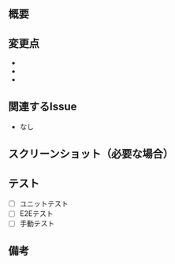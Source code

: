 ## 概要

<!-- このプルリクエストの目的や背景を簡潔に説明してください -->

## 変更点

<!-- 具体的な変更内容をリストアップしてください -->
-
-
-

## 関連するIssue

<!-- 関連するIssueがあればリンクしてください (例: #123) -->
- なし

## スクリーンショット（必要な場合）

<!-- UIの変更など、視覚的な変更がある場合はスクリーンショットを添付してください -->

## テスト

<!-- 実施したテストについて記述してください -->
- [ ] ユニットテスト
- [ ] E2Eテスト
- [ ] 手動テスト

## 備考

<!-- その他、レビュワーに伝えたいことがあれば記述してください -->
